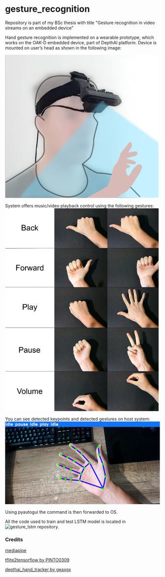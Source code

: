 # gesture_recognition
Repository is part of my BSc thesis with title "Gesture recognition in video streams on an embedded device"

Hand gesture recognition is implemented on a wearable prototype, which works on the OAK-D embedded device, part of DepthAI platform. Device is mounted on user’s head as shown in the following image:

<img src="https://github.com/blaz-r/gesture_recognition/blob/main/images/system.png" width=500>

System offers music/video playback control using the following gestures:
<img src="https://github.com/blaz-r/gesture_recognition/blob/main/images/gestures.jpg" width=500>

You can see detected keypoints and detected gestures on host system:
<img src="https://github.com/blaz-r/gesture_recognition/blob/main/images/host_view.png" width=1000>

Using pyautogui the command is then forwarded to OS.

All the code used to train and test LSTM model is located in ![gesture_lstm repository](https://github.com/blaz-r/gesture_lstm).

### Credits
[mediapipe](https://github.com/google/mediapipe)

[tflite2tensorflow by PINTO0309](https://github.com/PINTO0309/tflite2tensorflow)

[depthai_hand_tracker by geaxgx](https://github.com/geaxgx/depthai_hand_tracker)
